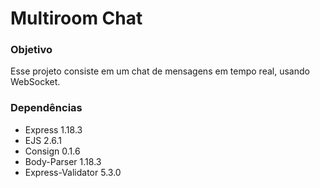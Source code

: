 # Multiroom Chat

### Objetivo ###
Esse projeto consiste em um chat de mensagens em tempo real, usando WebSocket.

### Dependências ###
- Express   1.18.3
- EJS       2.6.1
- Consign   0.1.6
- Body-Parser       1.18.3
- Express-Validator 5.3.0
